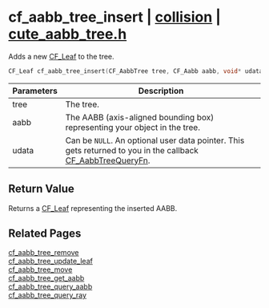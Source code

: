 # cf_aabb_tree_insert | [collision](https://github.com/RandyGaul/cute_framework/blob/master/docs/collision/README.md) | [cute_aabb_tree.h](https://github.com/RandyGaul/cute_framework/blob/master/include/cute_aabb_tree.h)

Adds a new [CF_Leaf](https://github.com/RandyGaul/cute_framework/blob/master/docs/collision/cf_leaf.md) to the tree.

```cpp
CF_Leaf cf_aabb_tree_insert(CF_AabbTree tree, CF_Aabb aabb, void* udata);
```

Parameters | Description
--- | ---
tree | The tree.
aabb | The AABB (axis-aligned bounding box) representing your object in the tree.
udata | Can be `NULL`. An optional user data pointer. This gets returned to you in the callback [CF_AabbTreeQueryFn](https://github.com/RandyGaul/cute_framework/blob/master/docs/collision/cf_aabbtreequeryfn.md).

## Return Value

Returns a [CF_Leaf](https://github.com/RandyGaul/cute_framework/blob/master/docs/collision/cf_leaf.md) representing the inserted AABB.

## Related Pages

[cf_aabb_tree_remove](https://github.com/RandyGaul/cute_framework/blob/master/docs/collision/cf_aabb_tree_remove.md)  
[cf_aabb_tree_update_leaf](https://github.com/RandyGaul/cute_framework/blob/master/docs/collision/cf_aabb_tree_update_leaf.md)  
[cf_aabb_tree_move](https://github.com/RandyGaul/cute_framework/blob/master/docs/collision/cf_aabb_tree_move.md)  
[cf_aabb_tree_get_aabb](https://github.com/RandyGaul/cute_framework/blob/master/docs/collision/cf_aabb_tree_get_aabb.md)  
[cf_aabb_tree_query_aabb](https://github.com/RandyGaul/cute_framework/blob/master/docs/collision/cf_aabb_tree_query_aabb.md)  
[cf_aabb_tree_query_ray](https://github.com/RandyGaul/cute_framework/blob/master/docs/collision/cf_aabb_tree_query_ray.md)  
